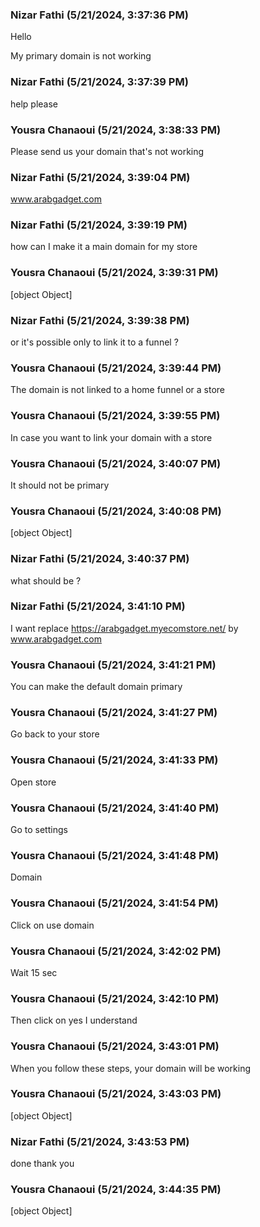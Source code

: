 ### Nizar Fathi (5/21/2024, 3:37:36 PM)

Hello

My primary domain is not working

### Nizar Fathi (5/21/2024, 3:37:39 PM)

help please

### Yousra Chanaoui (5/21/2024, 3:38:33 PM)

Please send us your domain that's not working 

### Nizar Fathi (5/21/2024, 3:39:04 PM)

www.arabgadget.com

### Nizar Fathi (5/21/2024, 3:39:19 PM)

how can I make it a main domain for my store

### Yousra Chanaoui (5/21/2024, 3:39:31 PM)

[object Object]

### Nizar Fathi (5/21/2024, 3:39:38 PM)

or it's possible only to link it to a funnel ?

### Yousra Chanaoui (5/21/2024, 3:39:44 PM)

The domain is not linked to a home funnel or a store 

### Yousra Chanaoui (5/21/2024, 3:39:55 PM)

In case you want to link your domain with a store 

### Yousra Chanaoui (5/21/2024, 3:40:07 PM)

It should not be primary 

### Yousra Chanaoui (5/21/2024, 3:40:08 PM)

[object Object]

### Nizar Fathi (5/21/2024, 3:40:37 PM)

what should be ?

### Nizar Fathi (5/21/2024, 3:41:10 PM)

I want replace https://arabgadget.myecomstore.net/ by www.arabgadget.com

### Yousra Chanaoui (5/21/2024, 3:41:21 PM)

You can make the default domain primary 

### Yousra Chanaoui (5/21/2024, 3:41:27 PM)

Go back to your store 

### Yousra Chanaoui (5/21/2024, 3:41:33 PM)

Open store 

### Yousra Chanaoui (5/21/2024, 3:41:40 PM)

Go to settings 

### Yousra Chanaoui (5/21/2024, 3:41:48 PM)

Domain 

### Yousra Chanaoui (5/21/2024, 3:41:54 PM)

Click on use domain

### Yousra Chanaoui (5/21/2024, 3:42:02 PM)

Wait 15 sec 

### Yousra Chanaoui (5/21/2024, 3:42:10 PM)

Then click on yes I understand 

### Yousra Chanaoui (5/21/2024, 3:43:01 PM)

When you follow these steps, your domain will be working 

### Yousra Chanaoui (5/21/2024, 3:43:03 PM)

[object Object]

### Nizar Fathi (5/21/2024, 3:43:53 PM)

done thank you

### Yousra Chanaoui (5/21/2024, 3:44:35 PM)

[object Object]
